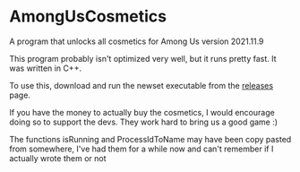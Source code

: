 # AmongUsCosmetics
A program that unlocks all cosmetics for Among Us version 2021.11.9 

This program probably isn't optimized very well, but it runs pretty fast. It was written in C++.

To use this, download and run the newset executable from the [releases](https://github.com/HackerHansen/AmongUsCosmetics/releases/) page. 

If you have the money to actually buy the cosmetics, I would encourage doing so to support the devs. They work hard to bring us a good game :) 

The functions isRunning and ProcessIdToName may have been copy pasted from somewhere, I've had them for a while now and can't remember if I actually wrote them or not 
